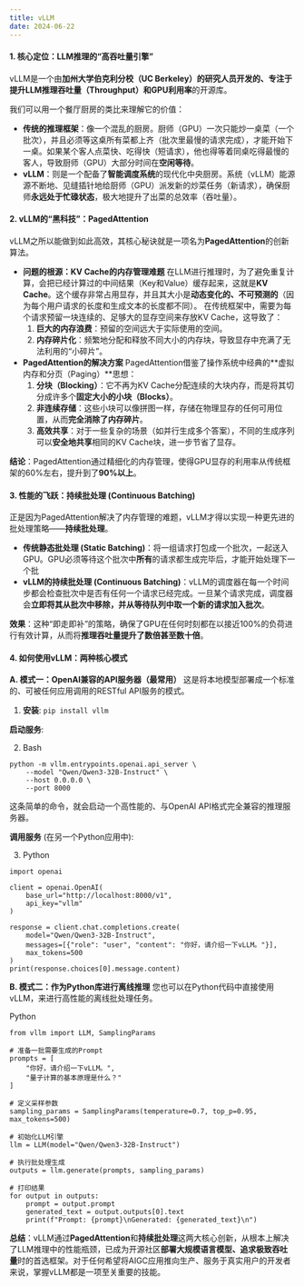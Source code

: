 ```yaml
---
title: vLLM
date: 2024-06-22 
---
```


#### **1. 核心定位：LLM推理的“高吞吐量引擎”**
vLLM是一个由**加州大学伯克利分校（UC Berkeley）的研究人员开发的、专注于提升LLM推理吞吐量（Throughput）和GPU利用率**的开源库。

我们可以用一个餐厅厨房的类比来理解它的价值：

+ **传统的推理框架**：像一个混乱的厨房。厨师（GPU）一次只能炒一桌菜（一个批次），并且必须等这桌所有菜都上齐（批次里最慢的请求完成），才能开始下一桌。如果某个客人点菜快、吃得快（短请求），他也得等着同桌吃得最慢的客人，导致厨师（GPU）大部分时间在**空闲等待**。
+ **vLLM**：则是一个配备了**智能调度系统**的现代化中央厨房。系统（vLLM）能源源不断地、见缝插针地给厨师（GPU）派发新的炒菜任务（新请求），确保厨师**永远处于忙碌状态**，极大地提升了出菜的总效率（吞吐量）。

#### **2. vLLM的“黑科技”：PagedAttention**
vLLM之所以能做到如此高效，其核心秘诀就是一项名为**PagedAttention**的创新算法。

+ **问题的根源：KV Cache的内存管理难题** 在LLM进行推理时，为了避免重复计算，会把已经计算过的中间结果（Key和Value）缓存起来，这就是**KV Cache**。这个缓存非常占用显存，并且其大小是**动态变化的、不可预测的**（因为每个用户请求的长度和生成文本的长度都不同）。 在传统框架中，需要为每个请求预留一块连续的、足够大的显存空间来存放KV Cache，这导致了：
    1. **巨大的内存浪费**：预留的空间远大于实际使用的空间。
    2. **内存碎片化**：频繁地分配和释放不同大小的内存块，导致显存中充满了无法利用的“小碎片”。
+ **PagedAttention的解决方案** PagedAttention借鉴了操作系统中经典的**虚拟内存和分页（Paging）**思想：
    1. **分块（Blocking）**：它不再为KV Cache分配连续的大块内存，而是将其切分成许多个**固定大小的小块（Blocks）**。
    2. **非连续存储**：这些小块可以像拼图一样，存储在物理显存的任何可用位置，从而**完全消除了内存碎片**。
    3. **高效共享**：对于一些复杂的场景（如并行生成多个答案），不同的生成序列可以**安全地共享**相同的KV Cache块，进一步节省了显存。

**结论**：PagedAttention通过精细化的内存管理，使得GPU显存的利用率从传统框架的60%左右，提升到了**90%以上**。

#### **3. 性能的飞跃：持续批处理 (Continuous Batching)**
正是因为PagedAttention解决了内存管理的难题，vLLM才得以实现一种更先进的批处理策略——**持续批处理**。

+ **传统静态批处理 (Static Batching)**：将一组请求打包成一个批次，一起送入GPU。GPU必须等待这个批次中**所有**的请求都生成完毕后，才能开始处理下一个批
+ **vLLM的持续批处理 (Continuous Batching)**：vLLM的调度器在每一个时间步都会检查批次中是否有任何一个请求已经完成。一旦某个请求完成，调度器会**立即将其从批次中移除，并从等待队列中取一个新的请求加入批次**。

**效果**：这种“即走即补”的策略，确保了GPU在任何时刻都在以接近100%的负荷进行有效计算，从而将**推理吞吐量提升了数倍甚至数十倍**。

#### **4. 如何使用vLLM：两种核心模式**
**A. 模式一：OpenAI兼容的API服务器（最常用）** 这是将本地模型部署成一个标准的、可被任何应用调用的RESTful API服务的模式。

1. **安装**: `pip install vllm`

**启动服务**:

2. Bash

```plain
python -m vllm.entrypoints.openai.api_server \
    --model "Qwen/Qwen3-32B-Instruct" \
    --host 0.0.0.0 \
    --port 8000
```

这条简单的命令，就会启动一个高性能的、与OpenAI API格式完全兼容的推理服务器。

**调用服务** (在另一个Python应用中):

3. Python

```plain
import openai

client = openai.OpenAI(
    base_url="http://localhost:8000/v1",
    api_key="vllm"
)

response = client.chat.completions.create(
    model="Qwen/Qwen3-32B-Instruct",
    messages=[{"role": "user", "content": "你好，请介绍一下vLLM。"}],
    max_tokens=500
)
print(response.choices[0].message.content)
```

**B. 模式二：作为Python库进行离线推理** 您也可以在Python代码中直接使用vLLM，来进行高性能的离线批处理任务。

Python

```plain
from vllm import LLM, SamplingParams

# 准备一批需要生成的Prompt
prompts = [
    "你好，请介绍一下vLLM。",
    "量子计算的基本原理是什么？"
]

# 定义采样参数
sampling_params = SamplingParams(temperature=0.7, top_p=0.95, max_tokens=500)

# 初始化LLM引擎
llm = LLM(model="Qwen/Qwen3-32B-Instruct")

# 执行批处理生成
outputs = llm.generate(prompts, sampling_params)

# 打印结果
for output in outputs:
    prompt = output.prompt
    generated_text = output.outputs[0].text
    print(f"Prompt: {prompt}\nGenerated: {generated_text}\n")
```

**总结**：vLLM通过**PagedAttention**和**持续批处理**这两大核心创新，从根本上解决了LLM推理中的性能瓶颈，已成为开源社区**部署大规模语言模型、追求极致吞吐量**时的首选框架。对于任何希望将AIGC应用推向生产、服务于真实用户的开发者来说，掌握vLLM都是一项至关重要的技能。

